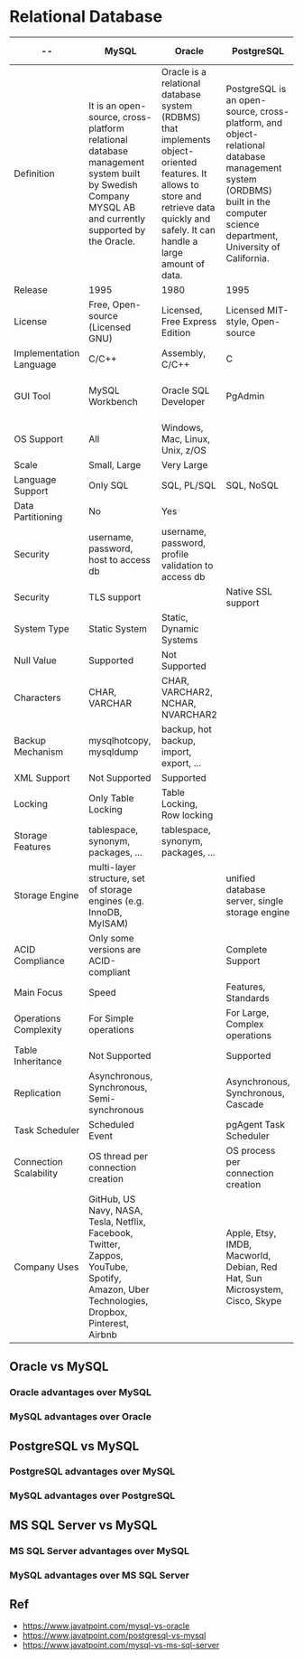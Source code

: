 # Relational Database


--                      | MySQL                                 | Oracle                                  | PostgreSQL         | MS SQL Server
------------------------|---------------------------------------|-----------------------------------------|--------------------|--------------
Definition              | It is an open-source, cross-platform relational database management system built by Swedish Company MYSQL AB and currently supported by the Oracle. | Oracle is a relational database system (RDBMS) that implements object-oriented features. It allows to store and retrieve data quickly and safely. It can handle a large amount of data. | PostgreSQL is an open-source, cross-platform, and object-relational database management system (ORDBMS) built in the computer science department, University of California. | It is a type of RDBMS database software, which is mainly developed for the Windows system to store, retrieve, and access data requested by the developer.
Release                 | 1995                                  | 1980                                    | 1995               | 1989
License                 | Free, Open-source (Licensed GNU)      | Licensed, Free Express Edition          | Licensed MIT-style, Open-source | Licensed Microsoft
Implementation Language | C/C++                                 | Assembly, C/C++                         | C                  | C++
GUI Tool                | MySQL Workbench                       | Oracle SQL Developer                    | PgAdmin            | SQL Server Management Studio (SSMS)
OS Support              | All                                   | Windows, Mac, Linux, Unix, z/OS         |                    | Windows, Mac, Linux
Scale                   | Small, Large                          | Very Large                              |
Language Support        | Only SQL                              | SQL, PL/SQL                             | SQL, NoSQL         | 
Data Partitioning       | No                                    | Yes                                     | 
Security                | username, password, host to access db | username, password, profile validation to access db | 
Security                | TLS support                           |                                         | Native SSL support | 
System Type             | Static System                         | Static, Dynamic Systems                 | 
Null Value              | Supported                             | Not Supported                           | 
Characters              | CHAR, VARCHAR                         | CHAR, VARCHAR2, NCHAR, NVARCHAR2        | 
Backup Mechanism        | mysqlhotcopy, mysqldump               | backup, hot backup, import, export, ... | 
XML Support             | Not Supported                         | Supported                               | 
Locking                 | Only Table Locking                    | Table Locking, Row locking              | 
Storage Features        | tablespace, synonym, packages, ...    | tablespace, synonym, packages, ...      | 
Storage Engine          | multi-layer structure, set of storage engines (e.g. InnoDB, MyISAM) |           | unified database server, single storage engine | 
ACID Compliance         | Only some versions are ACID-compliant |                                         | Complete Support    | 
Main Focus              | Speed                                 |                                         | Features, Standards | 
Operations Complexity   | For Simple operations                 |                                         | For Large, Complex operations | 
Table Inheritance       | Not Supported                         |                                         | Supported           | 
Replication             | Asynchronous, Synchronous, Semi-synchronous |                                   | Asynchronous, Synchronous, Cascade | 
Task Scheduler          | Scheduled Event                       |                                         | pgAgent Task Scheduler | 
Connection Scalability  | OS thread per connection creation     |                                         | OS process per connection creation | 
Company Uses            | GitHub, US Navy, NASA, Tesla, Netflix, Facebook, Twitter, Zappos, YouTube, Spotify, Amazon, Uber Technologies, Dropbox, Pinterest, Airbnb |  | Apple, Etsy, IMDB, Macworld, Debian, Red Hat, Sun Microsystem, Cisco, Skype | Microsoft, Stack Exchange, Intuit, MIT, Hepsiburada, PedidosYa

## Oracle vs MySQL

### Oracle advantages over MySQL

### MySQL advantages over Oracle


## PostgreSQL vs MySQL

### PostgreSQL advantages over MySQL

### MySQL advantages over PostgreSQL


## MS SQL Server vs MySQL

### MS SQL Server advantages over MySQL

### MySQL advantages over MS SQL Server


## Ref
* https://www.javatpoint.com/mysql-vs-oracle
* https://www.javatpoint.com/postgresql-vs-mysql
* https://www.javatpoint.com/mysql-vs-ms-sql-server
